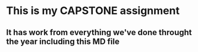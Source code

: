 # This is my CAPSTONE assignment  
## It has work from everything we've done throught the year including this MD file
